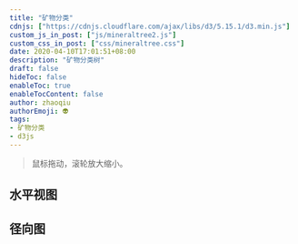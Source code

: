 ```yaml
---
title: "矿物分类"
cdnjs: ["https://cdnjs.cloudflare.com/ajax/libs/d3/5.15.1/d3.min.js"]
custom_js_in_post: ["js/mineraltree2.js"]
custom_css_in_post: ["css/mineraltree.css"]
date: 2020-04-10T17:01:51+08:00
description: "矿物分类树"
draft: false
hideToc: false
enableToc: true
enableTocContent: false
author: zhaoqiu
authorEmoji: 👽
tags:
- 矿物分类
- d3js
---
```


> 鼠标拖动，滚轮放大缩小。

## 水平视图

<div id="herizontalmineraltree"></div>

## 径向图

<div id="radialmineraltree"></div>